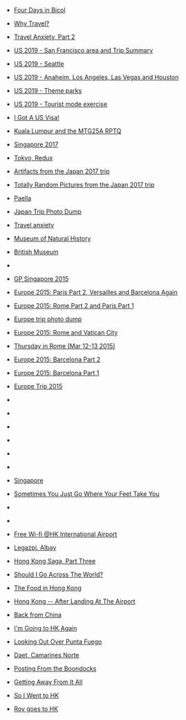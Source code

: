 
- [Four Days in Bicol](/2019/11/four-days-in-bicol/)

- [Why Travel?](/2019/07/why-travel/)

- [Travel Anxiety, Part 2](/2019/07/travel-anxiety-part-2/)

- [US 2019 - San Francisco area and Trip Summary](/2019/07/us-2019-san-francisco-area-and-trip-summary/)

- [US 2019 - Seattle](/2019/07/us-2019-seattle/)

- [US 2019 - Anaheim, Los Angeles, Las Vegas and Houston](/2019/06/us-2019-anaheim-los-angeles-las-vegas-and-houston/)

- [US 2019 - Theme parks](/2019/06/us-2019-theme-parks/)

- [US 2019 - Tourist mode exercise](/2019/06/us-2019-tourist-mode-exercise/)

- [I Got A US Visa!](/2019/04/i-got-a-us-visa/)

- [Kuala Lumpur and the MTG25A RPTQ](/2018/06/kuala-lumpur-and-the-mtg25a-rptq/)

- [Singapore 2017](/2017/12/singapore-2017/)

- [Tokyo, Redux](/2017/06/tokyo-redux/)

- [Artifacts from the Japan 2017 trip](/2017/05/10155589660803912/)

- [Totally Random Pictures from the Japan 2017 trip](/2017/05/10155586341493912/)

- [Paella](/2017/03/paella/)

- [Japan Trip Photo Dump](/2015/11/10154222289158912/)

- [Travel anxiety](/2015/11/travel-anxiety/)

- [Museum of Natural History](/2015/08/10154052506198912/)

- [British Museum](/2015/08/10154037353488912/)

- [](/2015/07/10153968332303912/)

- [GP Singapore 2015](/2015/06/gp-singapore-2015/)

- [Europe 2015: Paris Part 2, Versailles and Barcelona Again](/2015/05/europe-2015-paris-part-2-and-versailles/)

- [Europe 2015: Rome Part 2 and Paris Part 1](/2015/05/europe-2015-rome-part-2-and-paris-part-1/)

- [Europe trip photo dump](/2015/04/europe-trip/)

- [Europe 2015: Rome and Vatican City](/2015/04/europe-2015-rome-and-vatican-city/)

- [Thursday in Rome (Mar 12-13 2015)](/2015/04/thursday-in-rome/)

- [Europe 2015: Barcelona Part 2](/2015/04/europe-2015-barcelona-part-2/)

- [Europe 2015: Barcelona Part 1](/2015/04/europe-2015-barcelona-part-1/)

- [Europe Trip 2015](/2015/03/europe-trip-2015/)

- [](/2015/03/10153662334988912/)

- [](/2015/03/10153647873398912/)

- [](/2015/03/10153644653313912/)

- [](/2015/03/10153638172623912/)

- [](/2015/03/10153633746683912/)

- [](/2015/03/10153631222618912/)

- [Singapore](/2011/06/singapore/)

- [Sometimes You Just Go Where Your Feet Take You](/2009/03/sometimes-you-just-go-where-your-feet-take-you/)

- [](/2009/03/1324361922/)

- [](/2009/03/1313077574/)

- [Free Wi-fi @HK International Airport](/2008/03/free-wi-fi-hk-international-airport/)

- [Legazpi, Albay](/2008/01/legazpi-albay/)

- [Hong Kong Saga, Part Three](/2007/08/hong-kong-saga-part-three/)

- [Should I Go Across The World?](/2007/02/should-i-go-across-the-world/)

- [The Food in Hong Kong](/2007/01/the-food-in-hong-kong/)

- [Hong Kong -- After Landing At The Airport](/2006/12/hong-kong-after-landing-at-the-airport/)

- [Back from China](/2006/12/back-from-china/)

- [I&#39;m Going to HK Again](/2006/11/im-going-to-hk-again/)

- [Looking Out Over Punta Fuego](/2006/02/looking-out-over-punta-fuego/)

- [Daet, Camarines Norte](/2004/11/daet-camarines-norte/)

- [Posting From the Boondocks](/2004/10/posting-from-the-boondocks/)

- [Getting Away From It All](/2004/10/getting-away-from-it-all/)

- [So I Went to HK](/2004/05/so-i-went-to-hk/)

- [Roy goes to HK](/2004/04/roy-goes-to-hk/)
